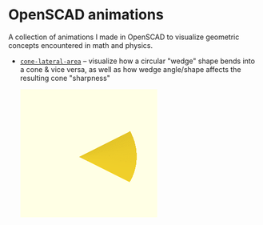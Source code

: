 # OpenSCAD animations

A collection of animations I made in OpenSCAD to visualize geometric concepts
encountered in math and physics.

- [`cone-lateral-area`](cone-lateral-area) – visualize how a circular "wedge"
  shape bends into a cone & vice versa, as well as how wedge angle/shape
  affects the resulting cone "sharpness"

  ![cone lateral area](cone-lateral-area/small.gif)
